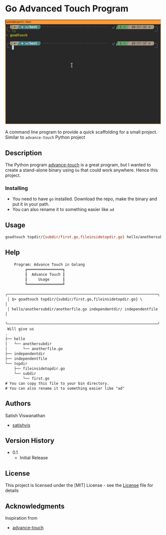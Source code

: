 # Go Advanced Touch Program

![Go Advanced Touch](./images/goadtouch.gif)

A command line program to provide a quick scaffolding for a small project.
Similar to `advance-touch` Python project

## Description

The Python program [advance-touch](https://pypi.org/project/advance-touch/) is a great program, but I wanted to create a stand-alone binary using `Go` that could work anywhere. Hence this project.

### Installing

* You need to have `go` installed.  Download the repo, make the binary and put it in your path.
* You can also rename it to something easier like `ad`

## Usage

```sh
goadtouch topdir/{subdir/first.go,fileinsidetopdir.go} hello/anothersubdir/anotherfile.go independentdir/ independentfile

```

## Help 

```
	Program: Advance Touch in Golang
		 ╔════════════════╗
		 ║  Advance Touch ║
		 ║     Usage      ║
		 ╚════════════════╝
 ╭────────────────────────────────────────────────────────────────────╮
 │ $> goadtouch topdir/{subdir/first.go,fileinsidetopdir.go} \        │
 │ hello/anothersubdir/anotherfile.go independentdir/ independentfile │
 ╰────────────────────────────────────────────────────────────────────╯
 Will give us
.
├── hello
│   └── anothersubdir
│       └── anotherfile.go
├── independentdir
├── independentfile
└── topdir
    ├── fileinsidetopdir.go
    └── subdir
        └── first.go
# You can copy this file to your bin directory.
# You can also rename it to something easier like "ad"
```

## Authors

Satish Viswanathan
* [satishvis](https://github.com/satishvis)

## Version History

* 0.1
    * Initial Release

## License

This project is licensed under the [MIT] License - see the [License](LICENSE.md) file for details

## Acknowledgments

Inspiration from
* [advance-touch](https://pypi.org/project/advance-touch/)

